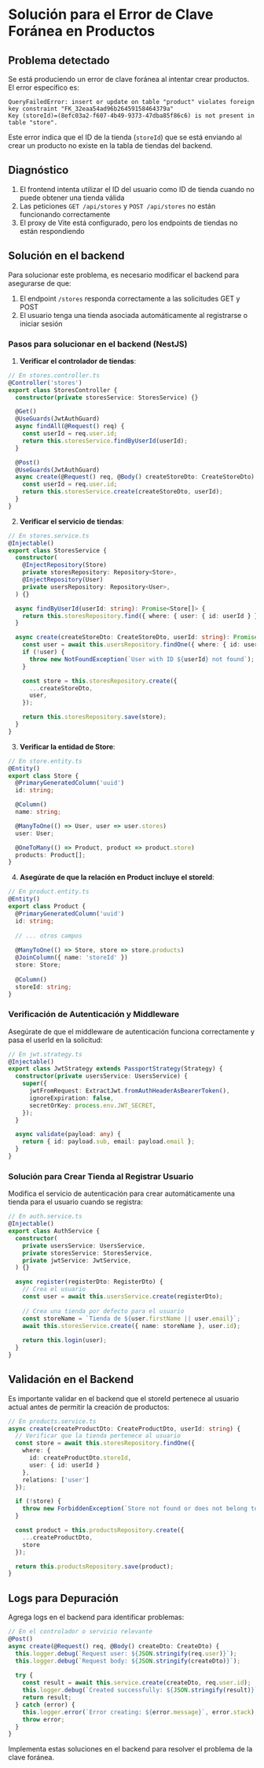 # Solución para el Error de Clave Foránea en Productos

## Problema detectado

Se está produciendo un error de clave foránea al intentar crear productos. El error específico es:

```
QueryFailedError: insert or update on table "product" violates foreign key constraint "FK_32eaa54ad96b26459158464379a"
Key (storeId)=(8efc03a2-f607-4b49-9373-47dba85f86c6) is not present in table "store".
```

Este error indica que el ID de la tienda (`storeId`) que se está enviando al crear un producto no existe en la tabla de tiendas del backend.

## Diagnóstico

1. El frontend intenta utilizar el ID del usuario como ID de tienda cuando no puede obtener una tienda válida
2. Las peticiones `GET /api/stores` y `POST /api/stores` no están funcionando correctamente
3. El proxy de Vite está configurado, pero los endpoints de tiendas no están respondiendo

## Solución en el backend

Para solucionar este problema, es necesario modificar el backend para asegurarse de que:

1. El endpoint `/stores` responda correctamente a las solicitudes GET y POST
2. El usuario tenga una tienda asociada automáticamente al registrarse o iniciar sesión

### Pasos para solucionar en el backend (NestJS)

1. **Verificar el controlador de tiendas**:

```typescript
// En stores.controller.ts
@Controller('stores')
export class StoresController {
  constructor(private storesService: StoresService) {}

  @Get()
  @UseGuards(JwtAuthGuard)
  async findAll(@Request() req) {
    const userId = req.user.id;
    return this.storesService.findByUserId(userId);
  }

  @Post()
  @UseGuards(JwtAuthGuard)
  async create(@Request() req, @Body() createStoreDto: CreateStoreDto) {
    const userId = req.user.id;
    return this.storesService.create(createStoreDto, userId);
  }
}
```

2. **Verificar el servicio de tiendas**:

```typescript
// En stores.service.ts
@Injectable()
export class StoresService {
  constructor(
    @InjectRepository(Store)
    private storesRepository: Repository<Store>,
    @InjectRepository(User)
    private usersRepository: Repository<User>,
  ) {}

  async findByUserId(userId: string): Promise<Store[]> {
    return this.storesRepository.find({ where: { user: { id: userId } } });
  }

  async create(createStoreDto: CreateStoreDto, userId: string): Promise<Store> {
    const user = await this.usersRepository.findOne({ where: { id: userId } });
    if (!user) {
      throw new NotFoundException(`User with ID ${userId} not found`);
    }

    const store = this.storesRepository.create({
      ...createStoreDto,
      user,
    });

    return this.storesRepository.save(store);
  }
}
```

3. **Verificar la entidad de Store**:

```typescript
// En store.entity.ts
@Entity()
export class Store {
  @PrimaryGeneratedColumn('uuid')
  id: string;

  @Column()
  name: string;

  @ManyToOne(() => User, user => user.stores)
  user: User;

  @OneToMany(() => Product, product => product.store)
  products: Product[];
}
```

4. **Asegúrate de que la relación en Product incluye el storeId**:

```typescript
// En product.entity.ts
@Entity()
export class Product {
  @PrimaryGeneratedColumn('uuid')
  id: string;
  
  // ... otros campos
  
  @ManyToOne(() => Store, store => store.products)
  @JoinColumn({ name: 'storeId' })
  store: Store;
  
  @Column()
  storeId: string;
}
```

### Verificación de Autenticación y Middleware

Asegúrate de que el middleware de autenticación funciona correctamente y pasa el userId en la solicitud:

```typescript
// En jwt.strategy.ts
@Injectable()
export class JwtStrategy extends PassportStrategy(Strategy) {
  constructor(private usersService: UsersService) {
    super({
      jwtFromRequest: ExtractJwt.fromAuthHeaderAsBearerToken(),
      ignoreExpiration: false,
      secretOrKey: process.env.JWT_SECRET,
    });
  }

  async validate(payload: any) {
    return { id: payload.sub, email: payload.email };
  }
}
```

### Solución para Crear Tienda al Registrar Usuario

Modifica el servicio de autenticación para crear automáticamente una tienda para el usuario cuando se registra:

```typescript
// En auth.service.ts
@Injectable()
export class AuthService {
  constructor(
    private usersService: UsersService,
    private storesService: StoresService,
    private jwtService: JwtService,
  ) {}

  async register(registerDto: RegisterDto) {
    // Crea el usuario
    const user = await this.usersService.create(registerDto);
    
    // Crea una tienda por defecto para el usuario
    const storeName = `Tienda de ${user.firstName || user.email}`;
    await this.storesService.create({ name: storeName }, user.id);
    
    return this.login(user);
  }
}
```

## Validación en el Backend

Es importante validar en el backend que el storeId pertenece al usuario actual antes de permitir la creación de productos:

```typescript
// En products.service.ts
async create(createProductDto: CreateProductDto, userId: string) {
  // Verificar que la tienda pertenece al usuario
  const store = await this.storesRepository.findOne({
    where: { 
      id: createProductDto.storeId,
      user: { id: userId }
    },
    relations: ['user']
  });

  if (!store) {
    throw new ForbiddenException(`Store not found or does not belong to the current user`);
  }

  const product = this.productsRepository.create({
    ...createProductDto,
    store
  });

  return this.productsRepository.save(product);
}
```

## Logs para Depuración

Agrega logs en el backend para identificar problemas:

```typescript
// En el controlador o servicio relevante
@Post()
async create(@Request() req, @Body() createDto: CreateDto) {
  this.logger.debug(`Request user: ${JSON.stringify(req.user)}`);
  this.logger.debug(`Request body: ${JSON.stringify(createDto)}`);
  
  try {
    const result = await this.service.create(createDto, req.user.id);
    this.logger.debug(`Created successfully: ${JSON.stringify(result)}`);
    return result;
  } catch (error) {
    this.logger.error(`Error creating: ${error.message}`, error.stack);
    throw error;
  }
}
```

Implementa estas soluciones en el backend para resolver el problema de la clave foránea.
